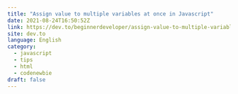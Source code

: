 ```yaml
---
title: "Assign value to multiple variables at once in Javascript"
date: 2021-08-24T16:50:52Z
link: https://dev.to/beginnerdeveloper/assign-value-to-multiple-variables-at-once-in-javascript-3ah7?utm_medium=RSS&utm_source=news.12bit.vn
site: dev.to
language: English
category:
  - javascript
  - tips
  - html
  - codenewbie
draft: false
---
```

